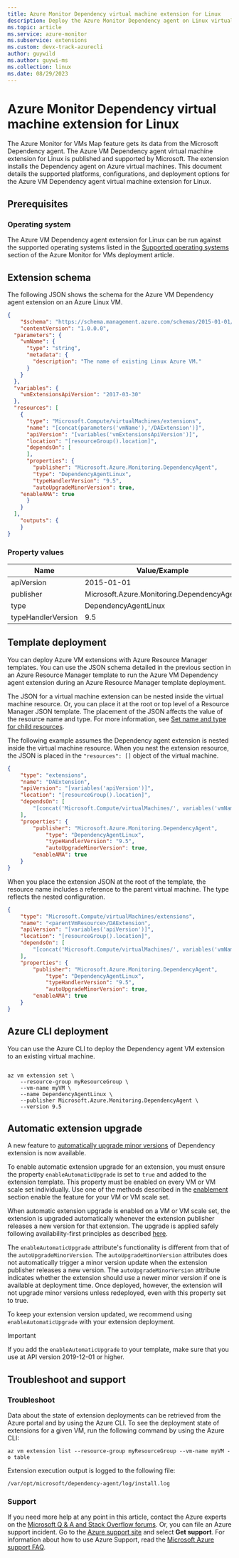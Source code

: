 ```yaml
---
title: Azure Monitor Dependency virtual machine extension for Linux
description: Deploy the Azure Monitor Dependency agent on Linux virtual machine by using a virtual machine extension.
ms.topic: article
ms.service: azure-monitor
ms.subservice: extensions
ms.custom: devx-track-azurecli
author: guywild
ms.author: guywi-ms
ms.collection: linux
ms.date: 08/29/2023
---
```

# Azure Monitor Dependency virtual machine extension for Linux

The Azure Monitor for VMs Map feature gets its data from the Microsoft Dependency agent. The Azure VM Dependency agent virtual machine extension for Linux is published and supported by Microsoft. The extension installs the Dependency agent on Azure virtual machines. This document details the supported platforms, configurations, and deployment options for the Azure VM Dependency agent virtual machine extension for Linux.

## Prerequisites

### Operating system

The Azure VM Dependency agent extension for Linux can be run against the supported operating systems listed in the [Supported operating systems](../../azure-monitor/vm/vminsights-enable-overview.md#supported-operating-systems) section of the Azure Monitor for VMs deployment article.

## Extension schema

The following JSON shows the schema for the Azure VM Dependency agent extension on an Azure Linux VM.

```json
{
    "$schema": "https://schema.management.azure.com/schemas/2015-01-01/deploymentTemplate.json#",
    "contentVersion": "1.0.0.0",
  "parameters": {
    "vmName": {
      "type": "string",
      "metadata": {
        "description": "The name of existing Linux Azure VM."
      }
    }
  },
  "variables": {
    "vmExtensionsApiVersion": "2017-03-30"
  },
  "resources": [
    {
      "type": "Microsoft.Compute/virtualMachines/extensions",
      "name": "[concat(parameters('vmName'),'/DAExtension')]",
      "apiVersion": "[variables('vmExtensionsApiVersion')]",
      "location": "[resourceGroup().location]",
      "dependsOn": [
      ],
      "properties": {
        "publisher": "Microsoft.Azure.Monitoring.DependencyAgent",
        "type": "DependencyAgentLinux",
        "typeHandlerVersion": "9.5",
        "autoUpgradeMinorVersion": true,
	"enableAMA": true
      }
    }
  ],
    "outputs": {
    }
}
```

### Property values

| Name | Value/Example |
| ---- | ---- |
| apiVersion | 2015-01-01 |
| publisher | Microsoft.Azure.Monitoring.DependencyAgent |
| type | DependencyAgentLinux |
| typeHandlerVersion | 9.5 |

## Template deployment

You can deploy Azure VM extensions with Azure Resource Manager templates. You can use the JSON schema detailed in the previous section in an Azure Resource Manager template to run the Azure VM Dependency agent extension during an Azure Resource Manager template deployment.

The JSON for a virtual machine extension can be nested inside the virtual machine resource. Or, you can place it at the root or top level of a Resource Manager JSON template. The placement of the JSON affects the value of the resource name and type. For more information, see [Set name and type for child resources](../../azure-resource-manager/templates/child-resource-name-type.md).

The following example assumes the Dependency agent extension is nested inside the virtual machine resource. When you nest the extension resource, the JSON is placed in the `"resources": []` object of the virtual machine.


```json
{
	"type": "extensions",
	"name": "DAExtension",
	"apiVersion": "[variables('apiVersion')]",
	"location": "[resourceGroup().location]",
	"dependsOn": [
		"[concat('Microsoft.Compute/virtualMachines/', variables('vmName'))]"
	],
	"properties": {
		"publisher": "Microsoft.Azure.Monitoring.DependencyAgent",
	        "type": "DependencyAgentLinux",
	        "typeHandlerVersion": "9.5",
	        "autoUpgradeMinorVersion": true,
		"enableAMA": true
	}
}
```

When you place the extension JSON at the root of the template, the resource name includes a reference to the parent virtual machine. The type reflects the nested configuration.

```json
{
	"type": "Microsoft.Compute/virtualMachines/extensions",
	"name": "<parentVmResource>/DAExtension",
	"apiVersion": "[variables('apiVersion')]",
	"location": "[resourceGroup().location]",
	"dependsOn": [
		"[concat('Microsoft.Compute/virtualMachines/', variables('vmName'))]"
	],
	"properties": {
		"publisher": "Microsoft.Azure.Monitoring.DependencyAgent",
	        "type": "DependencyAgentLinux",
	        "typeHandlerVersion": "9.5",
	        "autoUpgradeMinorVersion": true,
		"enableAMA": true
	}
}
```

## Azure CLI deployment

You can use the Azure CLI to deploy the Dependency agent VM extension to an existing virtual machine.  

```azurecli

az vm extension set \
    --resource-group myResourceGroup \
    --vm-name myVM \
    --name DependencyAgentLinux \
    --publisher Microsoft.Azure.Monitoring.DependencyAgent \
    --version 9.5
```

## Automatic extension upgrade
A new feature to [automatically upgrade minor versions](../automatic-extension-upgrade.md) of Dependency extension is now available.

To enable automatic extension upgrade for an extension, you must ensure the property `enableAutomaticUpgrade` is set to `true` and added to the extension template. This property must be enabled on every VM or VM scale set individually. Use one of the methods described in the [enablement](../automatic-extension-upgrade.md#enabling-automatic-extension-upgrade) section enable the feature for your VM or VM scale set.

When automatic extension upgrade is enabled on a VM or VM scale set, the extension is upgraded automatically whenever the extension publisher releases a new version for that extension. The upgrade is applied safely following availability-first principles as described [here](../automatic-extension-upgrade.md#how-does-automatic-extension-upgrade-work).

The `enableAutomaticUpgrade` attribute's functionality is different from that of the `autoUpgradeMinorVersion`. The  `autoUpgradeMinorVersion` attributes does not automatically trigger a minor version update when the extension publisher releases a new version. The `autoUpgradeMinorVersion` attribute indicates whether the extension should use a newer minor version if one is available at deployment time. Once deployed, however, the extension will not upgrade minor versions unless redeployed, even with this property set to true.

To keep your extension version updated, we recommend using `enableAutomaticUpgrade` with your extension deployment.

> [!IMPORTANT]
> If you add the `enableAutomaticUpgrade` to your template, make sure that you use at API version 2019-12-01 or higher.

## Troubleshoot and support

### Troubleshoot

Data about the state of extension deployments can be retrieved from the Azure portal and by using the Azure CLI. To see the deployment state of extensions for a given VM, run the following command by using the Azure CLI:

```azurecli
az vm extension list --resource-group myResourceGroup --vm-name myVM -o table
```

Extension execution output is logged to the following file:

```
/var/opt/microsoft/dependency-agent/log/install.log
```

### Support

If you need more help at any point in this article, contact the Azure experts on the [Microsoft Q & A and Stack Overflow forums](https://azure.microsoft.com/support/forums/). Or, you can file an Azure support incident. Go to the [Azure support site](https://azure.microsoft.com/support/options/) and select **Get support**. For information about how to use Azure Support, read the [Microsoft Azure support FAQ](https://azure.microsoft.com/support/faq/).
